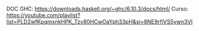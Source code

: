 DOC GHC: https://downloads.haskell.org/~ghc/6.10.3/docs/html/
Curso: https://youtube.com/playlist?list=PLD2wfKpqmxnkHPK_Tzv80HCwOaYph33pH&si=8NE9rfjVS5ywn3VI

